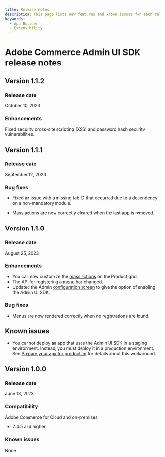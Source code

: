```yaml
---
title: Release notes
description: This page lists new features and known issues for each release of Adobe Commerce Admin UI SDK
keywords:
  - App Builder
  - Extensibility
---
```


# Adobe Commerce Admin UI SDK release notes

## Version 1.1.2

### Release date

October 10, 2023

### Enhancements

Fixed security cross-site scripting (XSS) and password hash security vulnerabilities.

## Version 1.1.1

### Release date

September 12, 2023

### Bug fixes

* Fixed an issue with a missing tab ID that occurred due to a dependency on a non-mandatory module.

* Mass actions are now correctly cleared when the last app is removed.

## Version 1.1.0

### Release date

August 25, 2023

### Enhancements

* You can now customize the [mass actions](extension-points/product.md) on the Product grid.
* The API for registering a [menu](extension-points/menu.md) has changed.
* Updated the Admin [configuration screen](configuration.md) to give the option of enabling the Admin UI SDK.

### Bug fixes

* Menus are now rendered correctly when no registrations are found.

## Known issues

* You cannot deploy an app that uses the Admin UI SDK in a staging environment. Instead, you must deploy it in a production environment. See [Prepare your app for production](publish.md) for details about this workaround.

## Version 1.0.0

### Release date

June 13, 2023

### Compatibility

Adobe Commerce for Cloud and on-premises

*  2.4.5 and higher

### Known issues

None
